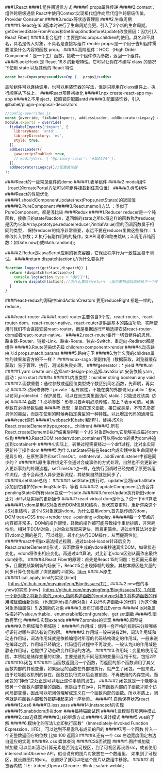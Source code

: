 ###1.React
####1.组件间通信方式
#####1.props属性传递
#####2.context：组件跨层级通信
React中使用Context实现祖代组件向后代组件跨层级传值，Provider Consumer
#####3.redux等状态管理器
####2.生命周期
#####1.React在16.3版本时进行了生命周期变更，引入了2个新的生命周期。getDerivedStateFromProps和GetSnapShotBeforeUpdate(改变原因：因为引入React Fiber)
####3.复合组件：主要是this.props.children的使用。具名和不具名，具名是传入对象，不具名是直接写组件 render props:是一个用于告知组件需要渲染什么内容的函数 prop。
####4.高阶组件：HOC （High Order Component：是一个工厂函数，接收一个组件作为参数，返回一个组件。
####5.ook:Hook 是 React 16.8 的新增特性。它可以让你在不编写 class 的情况下使用 state 以及其他的 React 特性
```jsx harmony
const hoc=Cmp=>props=><div><Cmp {...props}/><div>
```
高阶组件可以连续调用，也可以用装饰器的写法，但是只能用在class组件上，执行顺序从下往上。
####React项目初始化
#####1.npx create-react-app my-app
#####2.不用eject，按照官网配置antd
#####3.配置装饰器，引入 @babel/plugin-proposal-decorators  
```jsx harmony
//config-overrides.js
const {override, fixBabelImports, addLessLoader, addDecoratorsLegacy} = require('customize-cra');
module.exports = override(
  fixBabelImports('import', {
    libraryName: 'antd',
    libraryDirectory: 'es',
    style: true,
  }),
  addLessLoader({
    javascriptEnabled: true,
    // modifyVars: { '@primary-color': '#1DA57A' },
  }),
  addDecoratorsLegacy()//配置装饰器
);

```
####React的一些常见组件的demo
#####1.表单组件
#####2.modal组件（react的createPortal方法可以吧组件挂载到任意位置）
#####3.树形组件
####React的性能优化
#####1.shouldComponentUpdate(nextProps,nextStates)的返回值
#####2.PureComponent
#####3.React.memo()方法 ：类似于PureComponent，都是浅比较
####Redux
#####1.Reducer
reducer是一个纯函数，接收旧的state和action，返回新的state之所以将这样的函数称为reducer,
是因为它和Array.prototype.reduce(reducer,?initialValue)里的回调函数属于相同的类型，
保持reducer的纯净非常重要，永远不要在reducer里做这些操作：
1.修改传入参数；2.执行有副作用的的操作，如API请求和路由跳转；3.调用非纯函数：如Date.now()或Math.random();


#####2.Redux是JavaScript应用的状态容器，它保证程序行为一致性且易于测试。
#####return dispatch(action);//为什么要执行
```javascript
function logger({getState,dispatch}) {
  return (dispatch)=>(action)=>{
    console.log(action.type + "执行了");
    return dispatch(action);//为什么要执行return  :因为要把返回值传给下一个中间件
  }
}
```

####react-redux的源码中bindActionCreators 要用reduceRight  都是一样的，reduce，


####react-router
#####1.react-router主要包含3个库，react-router、react-router-dom、react-router-native。react-router提供最基本的路由功能，实际使用时我们不会直接安装react-router，而是根据运行环境选择安装react-router-dom或者react-router-native。
#####2.react-router奉行一切皆组件的思想，路由器-Router、链接-Link、路由-Route、独占-Switch、重定向-Redirect都是组件
#####3.Route渲染优先级 children>component>render
#####4.动态路由 /:id  props.match.params
#####5.路由守卫
#####6.为什么我的children属性的效果和官方的不一样？
####redux-saga :使副作用（数据获取，浏览器缓存获取）易于管理、执行、测试和失败处理。
####generator：*  yield
####umi
#####1.yarn create umi,选择ant-design-pro,选择JavaScript 安装依赖 yarn ,启动：yarn start
####ts
#####1.内置类型：number string boolean any void
#####2.函数重载：通过参数或返回值类型或个数区别同名函数，先声明，再实现
#####3.访问修饰符：private：私有属性，不能在类的外部访问,public：都可以访问,protected ：保护属性，可以在派生类里面访问 static：只能通过该类. 访问
#####4.函数：1.必填参数：形参只要声明必须传递，加上？表示可选。可选参数在必填参数后面
#####5.泛型：是指在定义函数，接口或类是，不预先指定具体的类型，而是在使用的时候再指定类型的一种特性。以此增加代码的通用性
####react源码
#####1.webpack和babel编译时，替换JSX为React.createElement(type,props,...children)
#####2.所有React.createElement()执行结束后得到一个JS 对象即vdom,它能够完成描述dom结构
#####3.ReactDOM.render(vdom,container)可以将vdom转换为dom并追加到container中
#####4.实际上，转换过程需要经过一个diff过程，比对出实际更新补丁操作dom
#####5.为什么setState只有在React合成实践中和生命周期中是异步的，在原生事件和setTimeOut，setInterval，addEventListener中都是同步的？
######1.原生事件绑定不会通过合成事件的方式处理，自然也不会更新进入更新事务的处理流程。setTimeOut也一样，在执行回调时已经完成了原更新组件流程，也不会再进入异步更新流程，其结果自然就是同步了。
#####6.setState总结：
######1.setState()执行时，updater会将partialState添加到它维护的pendingState中，等着
######2.updateComponent负责合并pendingState中所有state变成一个state
######3.forceUpdate执行新旧vdom比对-diff以及实际的更新操作
#####7.react virtual dom是什么？说一下diff算法
######1.vdom是用JS对象表示DOM信息和结构，当状态变更时，重新渲染这个JS对象结构，这个JS对象就是vdom。为什么要用vdom,首先是传统的dom，DOM tree+CSS tree->render tree ->painting->display.
######每一个节点的内容都非常多，DOM的操作很慢，轻微的操作都可能导致操作重新排版，非常耗性能。相对于DOM对象，js对象处理起来更快，而且更简单。通过diff算法对比新旧vdom之间的差异，可以批量，最小化执行DOM操作，从而提高性能。
######react中用jsx语法描述视图，通过babel-loader转译后变为React.createElement()形式，该函数将生成的vdom来秒速真实DOM，如果状态变化，vdom将作出相应变化，再通过diff算法，对比新老vdom区别从而作出最终dom操作。
#####8.React Fiber的原理：首先是React 15的问题：在页面元素很多，且需要频繁刷新的场景下，React15会出现掉帧的现象。其根本原因是大量的同步计算任务阻塞了浏览器的UI渲染。[fiber](https://segmentfault.com/a/1190000018250127)
####Js原生
#####1.call,apply,bind的实现 [bind]（https://github.com/mqyqingfeng/Blog/issues/12）
#####2.new做的事 ,new的实现 [new]（https://github.com/mqyqingfeng/Blog/issues/13）1.创建一个新对象2.将新对象的_proto_指向构造函数的prototype对象3.将构造函数的作用域赋值给新对象 （也就是this指向新对象）4.执行构造函数中的代码（为这个新对象添加属性）5.返回新的对象
#####3.发布订阅模式Events
#####4.js对象属性描述符value,writable、enumerable和configurable，get set函数
#####5.函数柯里化
#####6.实现extends
#####7.promise的实现
#####8.原型链
#####9.作用域和作用域链：
######1.作用域：使用一套严格的规则来分辨哪些标识符对哪些语法有访问权限。
######2.作用域一般来说有2种，词法作用域和动态作用域，词法作用域就是依赖编程时所写的代码结构确定的作用域，一般来说在编译之后，作用域已经确定，代码运行过程中不再改变。一般认为js的作用域是静态作用域，也提供了动态改变作用域的方法。
######3.作用域：变量的使用范围。本质就是储存变量的对象。主要是避免不同范围的变量间互相干扰。包括2种
#####10.闭包
######1.当函数返回另一个函数，而返回的那个函数调用了其父函数内部的其他变量，如果返回的函数在外部被执行，就产生了闭包。一般来说，由于垃圾回收机制的存在，函数在执行完以后会被销毁，不再使用的内存空间。而闭包的“神奇”之处正是可以阻止这件事情的发生。
######2.闭包就是一个能够读取另一个函数内部变量的函数。但是由于在js中，只有函数内部的子函数才能个访问局部变量，因此可以吧闭包理解成定义在一个函数内部的函数。所以本质上，闭包就是将函数内部和外部链接起来的一座桥梁。
#####11.自动保存状态react
#####12.es6
#####13.less,sass
#####14.instanceof的实现
#####15.snabbdom虚拟dom
####福特猫面试题
#####1.盒模型有那两种模式
#####2.css选择器
#####3.js的继承方式
#####4.设计模式
#####5.vue的了解
#####6.模块化的写法1.立即执行函数"（Immediately-Invoked Function Expression，IIFE），可以达到不暴露私有成员的目的
#####7.写一个函数 传入一个正整数返回它的位数  比如 100 返回3
#####8.还有一个 css 左边宽度固定右边自适应的实现
#####9. css 媒体查询
#####CSS面试题
#####1.图片懒加载：懒加载 可以监听滚动计算元素是否到达可视区，到了可视区再设置src，或者使用intersectionObserve API，假设说有的图片对象放在一个数组里， 如果到了可视区，就设置图片的src。 设置好了就可以吧这个图片从数组中移除。
#####2.浏览器内核：IE : trident;Opera+Chrome : Blink ; safari: webkit;
